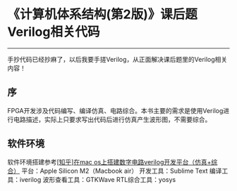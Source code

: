 # 《计算机体系结构(第2版)》课后题Verilog相关代码
----
手抄代码已经抄麻了，以后我要手搓Verilog，从正面解决课后题里的Verilog相关内容！

## 序
FPGA开发涉及代码编写、编译仿真、电路综合。本书主要的需求是使用Verilog进行电路描述，实际上只要求写出代码后进行仿真产生波形图，不需要综合。

## 软件环境
软件环境搭建参考[\[知乎\]在mac os上搭建数字电路verilog开发平台（仿真+综合）](https://zhuanlan.zhihu.com/p/291571592)
平台：Apple Silicon M2（Macbook air）
开发工具：Sublime Text
编译工具：iverilog
波形查看工具：GTKWave
RTL综合工具：yosys